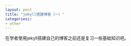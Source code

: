 ```yaml
---
layout: post
title: "jekyll搭建博客（一）"
categoriesi:
- other
---
```

在学者使用jekyll搭建自己的博客之前还是复习一些基础知识吧。

##
